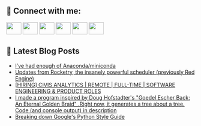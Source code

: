 ## 🔎 Connect with me:
[<img height="32" width="40" src="https://cdn.jsdelivr.net/npm/simple-icons@v5/icons/telegram.svg" />](https://t.me/bullbesh)
[<img height="32" width="40" src="https://cdn.jsdelivr.net/npm/simple-icons@v5/icons/vk.svg" />](https://vk.com/bullbesh)
[<img height="32" width="40" src="https://cdn.jsdelivr.net/npm/simple-icons@v5/icons/twitter.svg" />](https://twitter.com/bullbesh1)
[<img height="32" width="40" src="https://cdn.jsdelivr.net/npm/simple-icons@v5/icons/instagram.svg" />](https://www.instagram.com/bullbesh)
[<img height="32" width="40" src="https://cdn.jsdelivr.net/npm/simple-icons@v5/icons/reddit.svg" />](https://www.reddit.com/user/bullbesh)
[<img height="32" width="40" src="https://cdn.jsdelivr.net/npm/simple-icons@v5/icons/youtube.svg" />](https://www.youtube.com/channel/UCtfjRs6uzgq5mfm8S06WTcg)

## 📕 Latest Blog Posts
<!-- BLOG-POST-LIST:START -->
- [I’ve had enough of Anaconda/miniconda](https://www.reddit.com/r/Python/comments/vxix6g/ive_had_enough_of_anacondaminiconda/)
- [Updates from Rocketry, the insanely powerful scheduler &lpar;previously Red Engine&rpar;](https://www.reddit.com/r/Python/comments/vxib8e/updates_from_rocketry_the_insanely_powerful/)
- [[HIRING] CIVIS ANALYTICS | REMOTE | FULL-TIME | SOFTWARE ENGINEERING &amp; PRODUCT ROLES](https://www.reddit.com/r/Python/comments/vxh3z2/hiring_civis_analytics_remote_fulltime_software/)
- [I made a program inspired by Doug Hofstadter&#39;s &quot;Goedel Escher Back: An Eternal Golden Braid&quot; .Right now, it generates a tree about a tree. Code &lpar;and console output&rpar; in description](https://www.reddit.com/r/Python/comments/vxf9fg/i_made_a_program_inspired_by_doug_hofstadters/)
- [Breaking down Google&#39;s Python Style Guide](https://www.reddit.com/r/Python/comments/vxed8w/breaking_down_googles_python_style_guide/)
<!-- BLOG-POST-LIST:END -->
